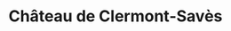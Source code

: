 ---
guid: "2c03348ce838"
title: "Château de Clermont-Savès"
latlng: "43.619914, 1.027209"
youtubeId: "9cn1cVWZVHM" 
---